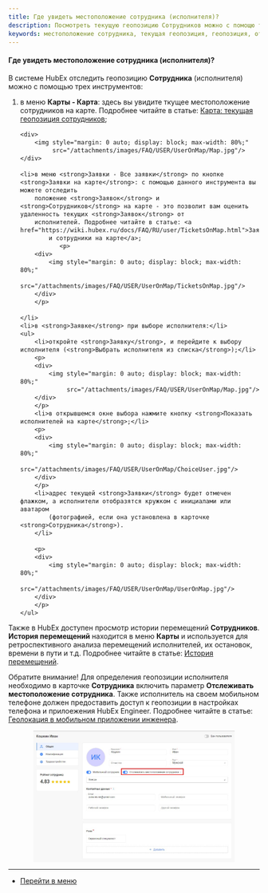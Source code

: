 ```yaml
---
title: Где увидеть местоположение сотрудника (исполнителя)?
description: Посмотреть текущую геопозицию Сотрудников можно с помощю трех инструментов. Первый - в меню Карты. Второй - в списке всех Заявок при включенном отображении Заявок на карте. Третий - при выборе исполнителя в Заявке.
keywords: местоположение сотрудника, текущая геопозиция, геопозиция, отследить геопозицию, показать исполнителей на карте, hubex, хабекс, хубекс, хабикс
---
```

#### Где увидеть местоположение сотрудника (исполнителя)?

<html>
<meta charset="utf-8">

</html>

<body>
<p>В системе HubEx отследить геопозицию <strong>Сотрудника</strong> (исполнителя) можно с помощью трех инструментов:</p>
<ol>
    <li>в меню <strong>Карты - Карта</strong>: здесь вы увидите ткущее местоположение сотрудников на карте. Подробнее читайте в статье:
        <a href="https://wiki.hubex.ru/docs/FAQ/RU/user/GeoPosition.html">Карта: текущая геопозиция сотрудников</a>;
    </li>

    <div>
        <img style="margin: 0 auto; display: block; max-width: 80%;"
             src="/attachments/images/FAQ/USER/UserOnMap/Map.jpg"/>
    </div>

    <li>в меню <strong>Заявки - Все заявки</strong> по кнопке <strong>Заявки на карте</strong>: с помощью данного инструмента вы можете отследить
        положение <strong>Заявок</strong> и <strong>Сотрудников</strong> на карте - это позволит вам оценить удаленность текущих <strong>Заявок</strong> от
        исполнителей. Подробнее читайте в статье: <a href="https://wiki.hubex.ru/docs/FAQ/RU/user/TicketsOnMap.html">Заявки
            и сотрудники на карте</a>;
               <p>
        <div>
            <img style="margin: 0 auto; display: block; max-width: 80%;"
                 src="/attachments/images/FAQ/USER/UserOnMap/TicketsOnMap.jpg"/>
        </div>
        </p>
            
    </li>
    <li>в <strong>Заявке</strong> при выборе исполнителя:</li>
    <ul>
        <li>откройте <strong>Заявку</strong>, и перейдите к выбору исполнителя (<strong>Выбрать исполнителя из списка</strong>);</li>
        <p>
        <div>
            <img style="margin: 0 auto; display: block; max-width: 80%;"
                 src="/attachments/images/FAQ/USER/UserOnMap/Map.jpg"/>
        </div>
        </p>
        <li>в открывшемся окне выбора нажмите кнопку <strong>Показать исполнителей на карте</strong>;</li>
        <p>
        <div>
            <img style="margin: 0 auto; display: block; max-width: 80%;"
                 src="/attachments/images/FAQ/USER/UserOnMap/ChoiceUser.jpg"/>
        </div>
        </p>
        <li>адрес текущей <strong>Заявки</strong> будет отмечен флажком, а исполнители отобразятся кружком с инициалами или аватаром
            (фотографией, если она установлена в карточке <strong>Сотрудника</strong>).
        </li>

        <p>
        <div>
            <img style="margin: 0 auto; display: block; max-width: 80%;"
                 src="/attachments/images/FAQ/USER/UserOnMap/UserOnMap.jpg"/>
        </div>
        </p>
    </ul>
</ol>
<p>Также в HubEx доступен просмотр истории перемещений <strong>Сотрудников</strong>. <strong>История перемещений</strong> находится в меню <strong>Карты</strong> и используется для
    ретроспективного анализа перемещений исполнителей, их остановок, времени в пути и т.д. Подробнее читайте в статье:
    <a
            href="https://wiki.hubex.ru/docs/FAQ/RU/user/Geotracking.html">История перемещений</a>.</p>

<p>Обратите внимание! Для определения геопозиции исполнителя необходимо в карточке <strong>Сотрудника</strong> включить параметр
    <strong>Отслеживать местоположение сотрудника</strong>. Также исполнитель на своем мобильном телефоне должен предоставить доступ к
    геопозиции в настройках телефона и прилоежения HubEx Engineer. Подробнее читайте в статье: <a
            href="https://wiki.hubex.ru/docs/FAQ/RU/user/GEOinMob.html">Геолокация в мобильном приложении инженера</a>.
</p>
<div>
    <img style="margin: 0 auto; display: block; max-width: 80%;"
         src="/attachments/images/FAQ/USER/UserOnMap/User.jpg"/>
</div>
</body>


____
- [Перейти в меню](http://wiki.hubex.ru)
